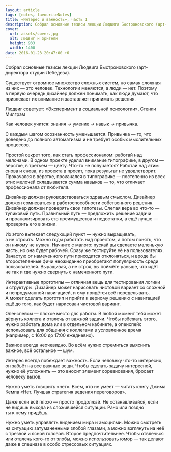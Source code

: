 ```yaml
---
layout: article
tags: [notes, favouriteNotes]
title: «Интерес и важность», часть 1
description: Собрал основные тезисы лекции Людвига Быстроновского (арт-директора студии Лебедева).
cover:
  url: assets/cover.jpg
  alt: Людвиг и зрители
  height: 933
  width: 1400
date: 2016-01-23 20:47:00 +6
---
```

<p class="subtitle">Собрал основные тезисы лекции Людвига Быстроновского (<span class="nobr">арт-директора</span> студии Лебедева).</p>

<div class="sidenote">
  <p class="sidenote__paragraph">Существует огромное множество сложных систем, но самая сложная из них — это человек. Технологии меняются, а люди — нет. Поэтому в первую очередь дизайнер должен понимать, как люди думают, что привлекает их внимание и заставляет принимать решения.</p>

  <aside class="sidenote__note">Людвиг советует: «Эксперимент в социальной психологии», Стенли Милграм</aside>
</div>

Как человек учится: знания → умение → навык → привычка.

С каждым шагом осознанность уменьшается. Привычка — то, что доведено до полного автоматизма и не требует особых мыслительных процессов.

Простой секрет того, как стать профессионалом: работай над мелочами. В одном проекте уделил внимание типографике, в другом — вёрстке, в третьем — цвету. Что-то не получается? Работай над этим снова и снова, из проекта в проект, пока результат не удовлетворит. Прокачался в вёрстке, прокачался в типографике — постепенно из всех этих мелочей складывается сумма навыков — то, что отличает профессионала от любителя.

Дизайнер должен руководствоваться здравым смыслом. Дизайнер должен сомневаться в работоспособности собственного решения. Дизайнер должен проверять свои гипотезы. Слепая вера во что-то — тупиковый путь. Правильный путь — предложить решение задачи и проанализировать его преимущества и недостатки, а ещё лучше — проверить его в жизни.

Из этого вытекает следующий пункт — нужно выращивать, а не строить. Можно годы работать над проектом, а потом понять, что он никому не нужен. Начните с малого: пускай вы сделаете маленькую часть, но она будет рабочей. Сразу же тестируйте её на пользователях. Зачастую от намеченного пути приходится отклоняться, и вроде бы второстепенные фичи неожиданно приобретают популярность среди пользователей. Выращивая, а не строя, вы поймёте раньше, что идёт не так и где нужно свернуть с намеченного пути.

Интерактивные прототипы — отличная вещь для тестирования логики и структуры. Дизайнер может нарисовать чистовой вариант со сложной и непродуманной навигацией, и ему придётся всё переделывать. А может сделать прототип и прийти к верному решению с навигацией ещё до того, как будет нарисован чистовой вариант.

Опенспейсы — плохое место для работы. В любой момент тебя может дёрнуть коллега и отвлечь от важной задачи. Чтобы избежать этого, нужно работать дома или в отдельном кабинете, а опенспейс использовать для общения с коллегами в условленное время (например, с 16:00 до 17:00 ежедневно).

Важное всегда неочевидно. Во всём нужно стремиться выяснить важное, всё остальное — шум.

Интерес всегда побеждает важность. Если человеку что-то интересно, он забьёт на все важные вещи. Чтобы сделать задачу интересной, нужно её усложнить — это вносит элемент соревнования, бросает человеку вызов.

Нужно уметь говорить «нет». Всем, кто не умеет — читать книгу Джима Кемпа «Нет. Лучшая стратегия ведения переговоров».

Даже если всё плохо — просто продолжай. Не останавливайся, если не видишь выхода из сложившейся ситуации. Рано или поздно ты к нему придёшь.

Нужно уметь управлять видением мира и эмоциями. Можно смотреть на ситуацию затуманенными злобой глазами, а можно взглянуть на неё с трезвой и ясной головой. Второе предпочтительнее. Чтобы отвлечься или отвлечь кого-то от злобы, можно использовать юмор — так делают даже в спецназе в особо стрессовых ситуациях.
